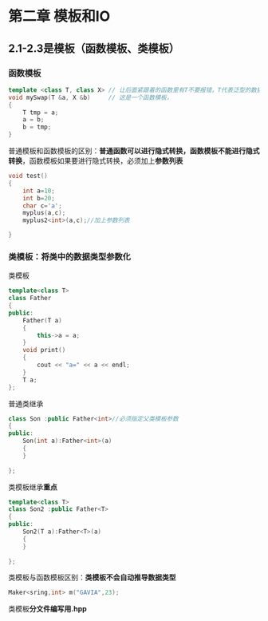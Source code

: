 
# 第二章 模板和IO

## 2.1-2.3是模板（函数模板、类模板）

### 函数模板

```cpp
template <class T, class X> // 让后面紧跟着的函数里有T不要报错，T代表泛型的数据类型，不是只能写T
void mySwap(T &a, X &b)     // 这是一个函数模板，
{
    T tmp = a;
    a = b;
    b = tmp;
}
```

普通模板和函数模板的区别：**普通函数可以进行隐式转换，函数模板不能进行隐式转换**，函数模板如果要进行隐式转换，必须加上**参数列表**

```cpp
void test()
{
    int a=10;
    int b=20;
    char c='a';
    myplus(a,c);
    myplus2<int>(a,c);//加上参数列表

}
```

### 类模板：将类中的数据类型参数化

类模板

```cpp
template<class T>
class Father
{
public:
    Father(T a)
    {
        this->a = a;
    } 
    void print()
    {
        cout << "a=" << a << endl;
    }
    T a;
};
```

普通类继承

```cpp
class Son :public Father<int>//必须指定父类模板参数
{
public:
    Son(int a):Father<int>(a)
    {
    }
    
};
```

类模板继承**重点**

```cpp
template<class T>
class Son2 :public Father<T>
{
public:
    Son2(T a):Father<T>(a)
    {
    }
   
};
```

类模板与函数模板区别：**类模板不会自动推导数据类型**

```cpp
Maker<sring,int> m("GAVIA",23);
```

类模板**分文件编写用.hpp**